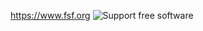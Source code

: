 https://www.fsf.org
![Support free software](https://static.fsf.org/nosvn/appeal2020/spring/7-blackhole.png)
